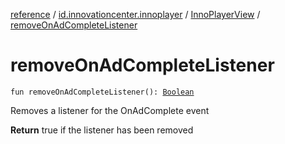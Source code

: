 [reference](../../index.md) / [id.innovationcenter.innoplayer](../index.md) / [InnoPlayerView](index.md) / [removeOnAdCompleteListener](./remove-on-ad-complete-listener.md)

# removeOnAdCompleteListener

`fun removeOnAdCompleteListener(): `[`Boolean`](https://kotlinlang.org/api/latest/jvm/stdlib/kotlin/-boolean/index.html)

Removes a listener for the OnAdComplete event

**Return**
true if the listener has been removed

